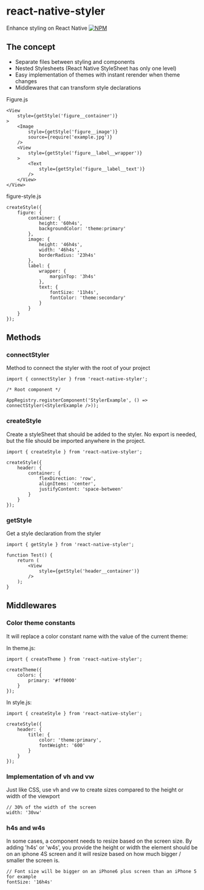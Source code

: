 # react-native-styler
Enhance styling on React Native
[![NPM](https://nodei.co/npm/react-native-styler.png)](https://npmjs.org/package/react-native-styler)

## The concept
* Separate files between styling and components
* Nested Stylesheets (React Native StyleSheet has only one level)
* Easy implementation of themes with instant rerender when theme changes
* Middlewares that can transform style declarations

Figure.js
```
<View
    style={getStyle('figure__container')}
>
    <Image
        style={getStyle('figure__image')}
        source={require('example.jpg')}
    />
    <View
        style={getStyle('figure__label__wrapper')}
    >
        <Text
            style={getStyle('figure__label__text')}
        />
    </View>
</View>
```

figure-style.js
```
createStyle({
    figure: {
        container: {
            height: '60h4s',
            backgroundColor: 'theme:primary'
        },
        image: {
            height: '46h4s',
            width: '46h4s',
            borderRadius: '23h4s'
        },
        label: {
            wrapper: {
                marginTop: '3h4s'
            },
            text: {
                fontSize: '11h4s',
                fontColor: 'theme:secondary'
            }
        }
    }
});
```


## Methods
### connectStyler
Method to connect the styler with the root of your project
```
import { connectStyler } from 'react-native-styler';

/* Root component */

AppRegistry.registerComponent('StylerExample', () => connectStyler(<StylerExample />));
```

### createStyle
Create a styleSheet that should be added to the styler.
No export is needed, but the file should be imported anywhere in the project.
```
import { createStyle } from 'react-native-styler';

createStyle({
    header: {
        container: {
            flexDirection: 'row',
            alignItems: 'center',
            justifyContent: 'space-between'
        }
    }
});
```

### getStyle
Get a style declaration from the styler
```
import { getStyle } from 'react-native-styler';

function Test() {
    return (
        <View
            style={getStyle('header__container')}
        />
    );
}
```

## Middlewares
### Color theme constants
It will replace a color constant name with the value of the current theme:

In theme.js:
```
import { createTheme } from 'react-native-styler';

createTheme({
    colors: {
        primary: '#ff0000'
    }
});
```

In style.js:
```
import { createStyle } from 'react-native-styler';

createStyle({
    header: {
        title: {
            color: 'theme:primary',
            fontWeight: '600'
        }
    }
});
```

### Implementation of vh and vw
Just like CSS, use vh and vw to create sizes compared to the height or width of the viewport

```
// 30% of the width of the screen
width: '30vw'
```

### h4s and w4s
In some cases, a component needs to resize based on the screen size.
By adding 'h4s' or 'w4s', you provide the height or width the element should be on an iphone 4S screen
and it will resize based on how much bigger / smaller the screen is.

```
// Font size will be bigger on an iPhone6 plus screen than an iPhone 5 for example
fontSize: '16h4s'
```